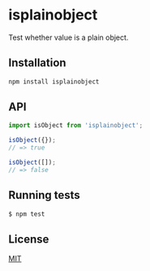 # isplainobject

Test whether value is a plain object.

## Installation

```bash
npm install isplainobject
```

## API

```js
import isObject from 'isplainobject';

isObject({});
// => true

isObject([]);
// => false

```

## Running tests

```bash
$ npm test
```


## License

[MIT](LICENSE)
